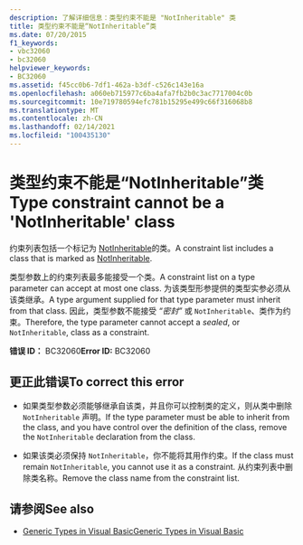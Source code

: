 ```yaml
---
description: 了解详细信息：类型约束不能是 "NotInheritable" 类
title: 类型约束不能是“NotInheritable”类
ms.date: 07/20/2015
f1_keywords:
- vbc32060
- bc32060
helpviewer_keywords:
- BC32060
ms.assetid: f45cc0b6-7df1-462a-b3df-c526c143e16a
ms.openlocfilehash: a060eb715977c6ba4afa7fb2b0c3ac7717004c0b
ms.sourcegitcommit: 10e719780594efc781b15295e499c66f316068b8
ms.translationtype: MT
ms.contentlocale: zh-CN
ms.lasthandoff: 02/14/2021
ms.locfileid: "100435130"
---
```

# <a name="type-constraint-cannot-be-a-notinheritable-class"></a><span data-ttu-id="7abba-103">类型约束不能是“NotInheritable”类</span><span class="sxs-lookup"><span data-stu-id="7abba-103">Type constraint cannot be a 'NotInheritable' class</span></span>

<span data-ttu-id="7abba-104">约束列表包括一个标记为 [NotInheritable](../language-reference/modifiers/notinheritable.md)的类。</span><span class="sxs-lookup"><span data-stu-id="7abba-104">A constraint list includes a class that is marked as [NotInheritable](../language-reference/modifiers/notinheritable.md).</span></span>  
  
 <span data-ttu-id="7abba-105">类型参数上的约束列表最多能接受一个类。</span><span class="sxs-lookup"><span data-stu-id="7abba-105">A constraint list on a type parameter can accept at most one class.</span></span> <span data-ttu-id="7abba-106">为该类型形参提供的类型实参必须从该类继承。</span><span class="sxs-lookup"><span data-stu-id="7abba-106">A type argument supplied for that type parameter must inherit from that class.</span></span> <span data-ttu-id="7abba-107">因此，类型参数不能接受 *“密封”* 或 `NotInheritable`、类作为约束。</span><span class="sxs-lookup"><span data-stu-id="7abba-107">Therefore, the type parameter cannot accept a *sealed*, or `NotInheritable`, class as a constraint.</span></span>  
  
 <span data-ttu-id="7abba-108">**错误 ID：** BC32060</span><span class="sxs-lookup"><span data-stu-id="7abba-108">**Error ID:** BC32060</span></span>  
  
## <a name="to-correct-this-error"></a><span data-ttu-id="7abba-109">更正此错误</span><span class="sxs-lookup"><span data-stu-id="7abba-109">To correct this error</span></span>  
  
- <span data-ttu-id="7abba-110">如果类型参数必须能够继承自该类，并且你可以控制类的定义，则从类中删除 `NotInheritable` 声明。</span><span class="sxs-lookup"><span data-stu-id="7abba-110">If the type parameter must be able to inherit from the class, and you have control over the definition of the class, remove the `NotInheritable` declaration from the class.</span></span>  
  
- <span data-ttu-id="7abba-111">如果该类必须保持 `NotInheritable`，你不能将其用作约束。</span><span class="sxs-lookup"><span data-stu-id="7abba-111">If the class must remain `NotInheritable`, you cannot use it as a constraint.</span></span> <span data-ttu-id="7abba-112">从约束列表中删除类名称。</span><span class="sxs-lookup"><span data-stu-id="7abba-112">Remove the class name from the constraint list.</span></span>  
  
## <a name="see-also"></a><span data-ttu-id="7abba-113">请参阅</span><span class="sxs-lookup"><span data-stu-id="7abba-113">See also</span></span>

- [<span data-ttu-id="7abba-114">Generic Types in Visual Basic</span><span class="sxs-lookup"><span data-stu-id="7abba-114">Generic Types in Visual Basic</span></span>](../programming-guide/language-features/data-types/generic-types.md)
